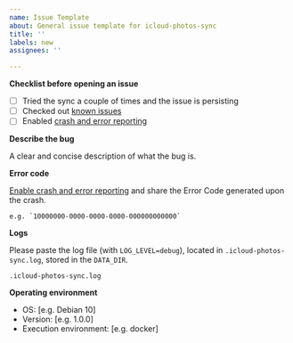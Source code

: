 ```yaml
---
name: Issue Template
about: General issue template for icloud-photos-sync
title: ''
labels: new
assignees: ''

---
```


**Checklist before opening an issue**
- [ ] Tried the sync a couple of times and the issue is persisting
- [ ] Checked out [known issues](https://github.com/steilerDev/icloud-photos-sync/labels/known%20issue)
- [ ] Enabled [crash and error reporting](https://steilerdev.github.io/icloud-photos-sync/user-guides/error-reporting/)

**Describe the bug**

A clear and concise description of what the bug is.

**Error code**

[Enable crash and error reporting](https://steilerdev.github.io/icloud-photos-sync/user-guides/error-reporting/) and share the Error Code generated upon the crash.

```
e.g. `10000000-0000-0000-0000-000000000000`
```

**Logs**

Please paste the log file (with `LOG_LEVEL=debug`), located in `.icloud-photos-sync.log`, stored in the `DATA_DIR`.

```
.icloud-photos-sync.log
```

**Operating environment**
 - OS: [e.g. Debian 10]
 - Version: [e.g. 1.0.0]
 - Execution environment: [e.g. docker]
